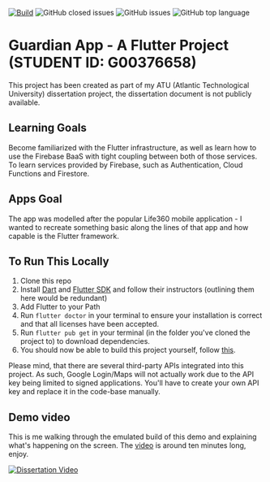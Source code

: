 [![Build](https://github.com/Guardian-App-ATU/guardian_app/actions/workflows/flutter.yml/badge.svg)](https://github.com/Guardian-App-ATU/guardian_app/actions/workflows/flutter.yml)
![GitHub closed issues](https://img.shields.io/github/issues-closed-raw/Guardian-App-ATU/guardian_app)
![GitHub issues](https://img.shields.io/github/issues-raw/Guardian-App-ATU/guardian_app)
![GitHub top language](https://img.shields.io/github/languages/top/Guardian-App-ATU/guardian_app)

# Guardian App - A Flutter Project (STUDENT ID: G00376658)
This project has been created as part of my ATU (Atlantic Technological University) dissertation project, the dissertation document is not publicly available.

## Learning Goals
Become familiarized with the Flutter infrastructure, as well as learn how to use the Firebase BaaS with tight coupling between both of those services. To learn services provided by Firebase, such as Authentication, Cloud Functions and Firestore.

## Apps Goal
The app was modelled after the popular Life360 mobile application - I wanted to recreate something basic along the lines of that app and how capable is the Flutter framework.

## To Run This Locally
1. Clone this repo
2. Install [Dart](https://dart.dev/get-dart) and [Flutter SDK](https://docs.flutter.dev/get-started/install) and follow their instructors (outlining them here would be redundant)
3. Add Flutter to your Path
4. Run `flutter doctor` in your terminal to ensure your installation is correct and that all licenses have been accepted.
5. Run `flutter pub get` in your terminal (in the folder you've cloned the project to) to download dependencies.
6. You should now be able to build this project yourself, follow [this](https://docs.flutter.dev/deployment/android).

Please mind, that there are several third-party APIs integrated into this project. As such, Google Login/Maps will not actually work due to the API key being limited to signed applications. You'll have to create your own API key and replace it in the code-base manually.

## Demo video
This is me walking through the emulated build of this demo and explaining what's happening on the screen. The [video](http://www.youtube.com/watch?v=vAlgoRx0vEM) is around ten minutes long, enjoy.

[![Dissertation Video](http://img.youtube.com/vi/vAlgoRx0vEM/0.jpg)](http://www.youtube.com/watch?v=vAlgoRx0vEM)

